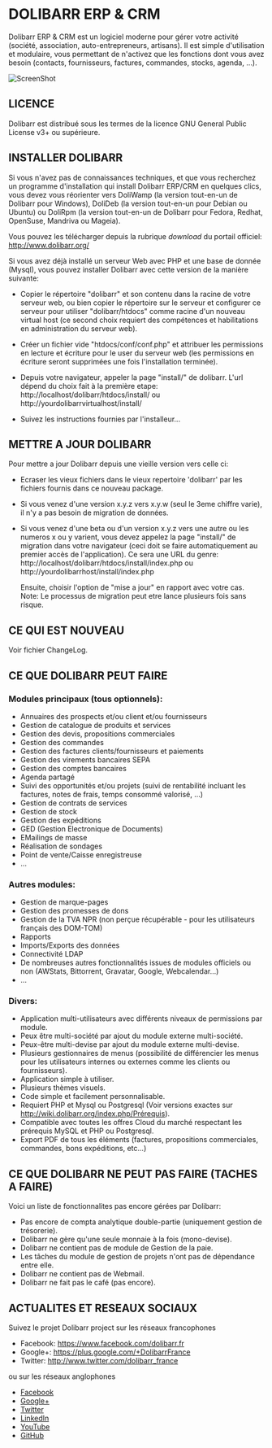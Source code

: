 # DOLIBARR ERP & CRM

Dolibarr ERP & CRM est un logiciel moderne pour gérer votre activité (société, association, auto-entrepreneurs, artisans). 
Il est simple d'utilisation et modulaire, vous permettant de n'activez que les fonctions dont vous avez besoin (contacts, fournisseurs, factures, commandes, stocks, agenda, ...).
 
![ScreenShot](http://www.dolibarr.org/images/dolibarr_screenshot1_640x480.png)



## LICENCE

Dolibarr est distribué sous les termes de la licence GNU General Public License v3+ ou supérieure.



## INSTALLER DOLIBARR

Si vous n'avez pas de connaissances techniques, et que vous recherchez
un programme d'installation qui install Dolibarr ERP/CRM en quelques clics,
vous devez vous réorienter vers DoliWamp (la version tout-en-un
de Dolibarr pour Windows), DoliDeb (la version tout-en-un pour Debian ou
Ubuntu) ou DoliRpm (la version tout-en-un de Dolibarr pour Fedora, Redhat,
OpenSuse, Mandriva ou Mageia).

Vous pouvez les télécharger depuis la rubrique *download* du portail officiel: 
http://www.dolibarr.org/

Si vous avez déjà installé un serveur Web avec PHP et une base de donnée (Mysql),
vous pouvez installer Dolibarr avec cette version de la manière suivante:

- Copier le répertoire "dolibarr" et son contenu dans la racine de votre serveur
  web, ou bien copier le répertoire sur le serveur et configurer ce serveur pour
  utiliser "dolibarr/htdocs" comme racine d'un nouveau virtual host (ce second 
  choix requiert des compétences et habilitations en administration du serveur
  web).
  
- Créer un fichier vide "htdocs/conf/conf.php" et attribuer les permissions
  en lecture et écriture pour le user du serveur web (les permissions en 
  écriture seront supprimées une fois l'installation terminée).

- Depuis votre navigateur, appeler la page "install/" de dolibarr. L'url dépend 
  du choix fait à la première etape:
   http://localhost/dolibarr/htdocs/install/
  ou
   http://yourdolibarrvirtualhost/install/
   
- Suivez les instructions fournies par l'installeur...



## METTRE A JOUR DOLIBARR

Pour mettre a jour Dolibarr depuis une vieille version vers celle ci:
- Ecraser les vieux fichiers dans le vieux repertoire 'dolibarr' par les fichiers
  fournis dans ce nouveau package.
  
- Si vous venez d'une version x.y.z vers x.y.w (seul le 3eme chiffre varie),
  il n'y a pas besoin de migration de données.
  
- Si vous venez d'une beta ou d'un version x.y.z vers une autre ou les numeros x
  ou y varient, vous devez appelez la page "install/" de migration dans votre 
  navigateur (ceci doit se faire automatiquement au premier accès de l'application).
  Ce sera une URL du genre:
   http://localhost/dolibarr/htdocs/install/index.php
  ou
   http://yourdolibarrhost/install/index.php

  Ensuite, choisir l'option de "mise a jour" en rapport avec votre cas.
  Note: Le processus de migration peut etre lance plusieurs fois sans risque.
  

## CE QUI EST NOUVEAU

Voir fichier ChangeLog.



## CE QUE DOLIBARR PEUT FAIRE

### Modules principaux (tous optionnels):

- Annuaires des prospects et/ou client et/ou fournisseurs
- Gestion de catalogue de produits et services
- Gestion des devis, propositions commerciales
- Gestion des commandes
- Gestion des factures clients/fournisseurs et paiements
- Gestion des virements bancaires SEPA
- Gestion des comptes bancaires
- Agenda partagé
- Suivi des opportunités et/ou projets (suivi de rentabilité incluant les factures, notes de frais, temps consommé valorisé, ...)
- Gestion de contrats de services
- Gestion de stock
- Gestion des expéditions
- GED (Gestion Electronique de Documents)
- EMailings de masse
- Réalisation de sondages
- Point de vente/Caisse enregistreuse
- …

### Autres modules:

- Gestion de marque-pages
- Gestion des promesses de dons
- Gestion de la TVA NPR (non perçue récupérable - pour les utilisateurs français des DOM-TOM)
- Rapports
- Imports/Exports des données
- Connectivité LDAP
- De nombreuses autres fonctionnalités issues de modules officiels ou non (AWStats, Bittorrent, Gravatar, Google, Webcalendar...) 
- …

### Divers:

- Application multi-utilisateurs avec différents niveaux de permissions par module.
- Peux être multi-société par ajout du module externe multi-société.
- Peux-être multi-devise par ajout du module externe multi-devise.
- Plusieurs gestionnaires de menus (possibilité de différencier les menus pour les utilisateurs internes ou externes comme les clients ou fournisseurs).
- Application simple à utiliser.
- Plusieurs thèmes visuels.
- Code simple et facilement personnalisable.
- Requiert PHP et Mysql ou Postgresql (Voir versions exactes sur http://wiki.dolibarr.org/index.php/Prérequis). 
- Compatible avec toutes les offres Cloud du marché respectant les prérequis MySQL et PHP ou Postgresql.
- Export PDF de tous les éléments (factures, propositions commerciales, commandes, bons expéditions, etc...)


## CE QUE DOLIBARR NE PEUT PAS FAIRE (TACHES A FAIRE)

Voici un liste de fonctionnalites pas encore gérées par Dolibarr:
- Pas encore de compta analytique double-partie (uniquement gestion de trésorerie).
- Dolibarr ne gère qu'une seule monnaie à la fois (mono-devise).
- Dolibarr ne contient pas de module de Gestion de la paie.
- Les tâches du module de gestion de projets n'ont pas de dépendance entre elle.
- Dolibarr ne contient pas de Webmail.
- Dolibarr ne fait pas le café (pas encore). 


## ACTUALITES ET RESEAUX SOCIAUX

Suivez le projet Dolibarr project sur les réseaux francophones

- Facebook: <https://www.facebook.com/dolibarr.fr>
- Google+: <https://plus.google.com/+DolibarrFrance>
- Twitter: <http://www.twitter.com/dolibarr_france>

ou sur les réseaux anglophones

- [Facebook](https://www.facebook.com/dolibarr)
- [Google+](https://plus.google.com/+DolibarrOrg)
- [Twitter](http://www.twitter.com/dolibarr)
- [LinkedIn](https://www.linkedin.com/company/association-dolibarr)
- [YouTube](https://www.youtube.com/user/DolibarrERPCRM)
- [GitHub](https://github.com/Dolibarr/dolibarr)
